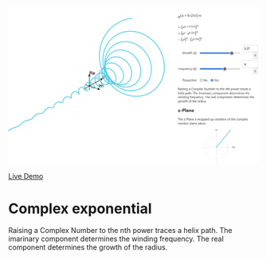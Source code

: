 ![Screenshot of the app](preview.png)

[Live Demo](https://static.laszlokorte.de/complex-exponential/)

# Complex exponential

Raising a Complex Number to the nth power traces a helix path. The imarinary component determines the winding frequency. The real component determines the growth of the radius.